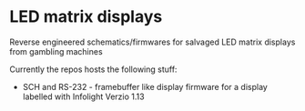# LED matrix displays
Reverse engineered schematics/firmwares for salvaged LED matrix displays from gambling machines

Currently the repos hosts the following stuff:
* SCH and RS-232 - framebuffer like display firmware for a display labelled with Infolight Verzio 1.13 
